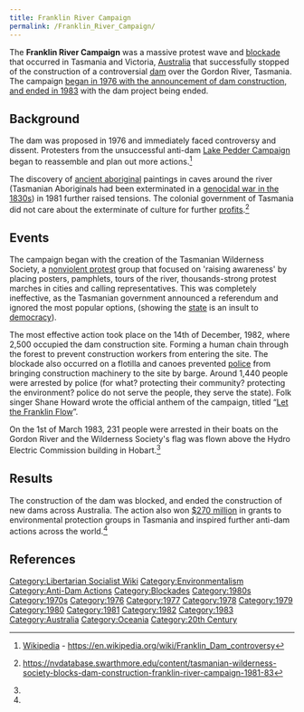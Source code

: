 ```yaml
---
title: Franklin River Campaign
permalink: /Franklin_River_Campaign/
---
```


The **Franklin River Campaign** was a massive protest wave and
[blockade](blockade "wikilink") that occurred in Tasmania and Victoria,
[Australia](Commonwealth_of_Australia "wikilink") that successfully
stopped of the construction of a controversial [dam](dam "wikilink")
over the Gordon River, Tasmania. The campaign [began in 1976 with the
announcement of dam construction, and ended in
1983](Timeline_of_Libertarian_Socialism_in_Oceania "wikilink") with the
dam project being ended.

## Background

The dam was proposed in 1976 and immediately faced controversy and
dissent. Protesters from the unsuccessful anti-dam [Lake Pedder
Campaign](Lake_Pedder_Campaign "wikilink") began to reassemble and plan
out more actions.[^1]

The discovery of [ancient aboriginal](Aboriginal_Australians "wikilink")
paintings in caves around the river (Tasmanian Aboriginals had been
exterminated in a [genocidal war in the
1830s](Black_War_(Tasmania) "wikilink")) in 1981 further raised
tensions. The colonial government of Tasmania did not care about the
exterminate of culture for further [profits](Profit "wikilink").[^2]

## Events

The campaign began with the creation of the Tasmanian Wilderness
Society, a [nonviolent protest](Pacifism "wikilink") group that focused
on 'raising awareness' by placing posters, pamphlets, tours of the
river, thousands-strong protest marches in cities and calling
representatives. This was completely ineffective, as the Tasmanian
government announced a referendum and ignored the most popular options,
(showing the [state](State_(Polity) "wikilink") is an insult to
[democracy](democracy "wikilink")).

The most effective action took place on the 14th of December, 1982,
where 2,500 occupied the dam construction site. Forming a human chain
through the forest to prevent construction workers from entering the
site. The blockade also occurred on a flotilla and canoes prevented
[police](police "wikilink") from bringing construction machinery to the
site by barge. Around 1,440 people were arrested by police (for what?
protecting their community? protecting the environment? police do not
serve the people, they serve the state). Folk singer Shane Howard wrote
the official anthem of the campaign, titled “[Let the Franklin
Flow](https://www.youtube.com/watch?v=jyU7KxVBGP8)”.

On the 1st of March 1983, 231 people were arrested in their boats on the
Gordon River and the Wilderness Society's flag was flown above the Hydro
Electric Commission building in Hobart.[^3]

## Results

The construction of the dam was blocked, and ended the construction of
new dams across Australia. The action also won [\$270
million](Money "wikilink") in grants to environmental protection groups
in Tasmania and inspired further anti-dam actions across the world.[^4]

## References

<references />

[Category:Libertarian Socialist
Wiki](Category:Libertarian_Socialist_Wiki "wikilink")
[Category:Environmentalism](Category:Environmentalism "wikilink")
[Category:Anti-Dam Actions](Category:Anti-Dam_Actions "wikilink")
[Category:Blockades](Category:Blockades "wikilink")
[Category:1980s](Category:1980s "wikilink")
[Category:1970s](Category:1970s "wikilink")
[Category:1976](Category:1976 "wikilink")
[Category:1977](Category:1977 "wikilink")
[Category:1978](Category:1978 "wikilink")
[Category:1979](Category:1979 "wikilink")
[Category:1980](Category:1980 "wikilink")
[Category:1981](Category:1981 "wikilink")
[Category:1982](Category:1982 "wikilink")
[Category:1983](Category:1983 "wikilink")
[Category:Australia](Category:Australia "wikilink")
[Category:Oceania](Category:Oceania "wikilink") [Category:20th
Century](Category:20th_Century "wikilink")

[^1]: [Wikipedia](Wikipedia "wikilink") -
    <https://en.wikipedia.org/wiki/Franklin_Dam_controversy>

[^2]: <https://nvdatabase.swarthmore.edu/content/tasmanian-wilderness-society-blocks-dam-construction-franklin-river-campaign-1981-83>

[^3]:

[^4]: